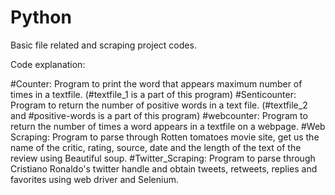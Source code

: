 # Python
Basic file related and scraping project codes.

Code explanation:

#Counter: Program to print the word that appears maximum number of times in a textfile. (#textfile_1 is a part of this program)
#Senticounter: Program to return the number of positive words in a text file. (#textfile_2 and #positive-words is a part of this program)
#webcounter: Program to return the number of times a word appears in a textfile on a webpage.
#Web Scraping: Program to parse through Rotten tomatoes movie site, get us the name of the critic, rating, source, date and the length of the text of the review using Beautiful soup.
#Twitter_Scraping: Program to parse through Cristiano Ronaldo's twitter handle and obtain tweets, retweets, replies and favorites using web driver and Selenium.